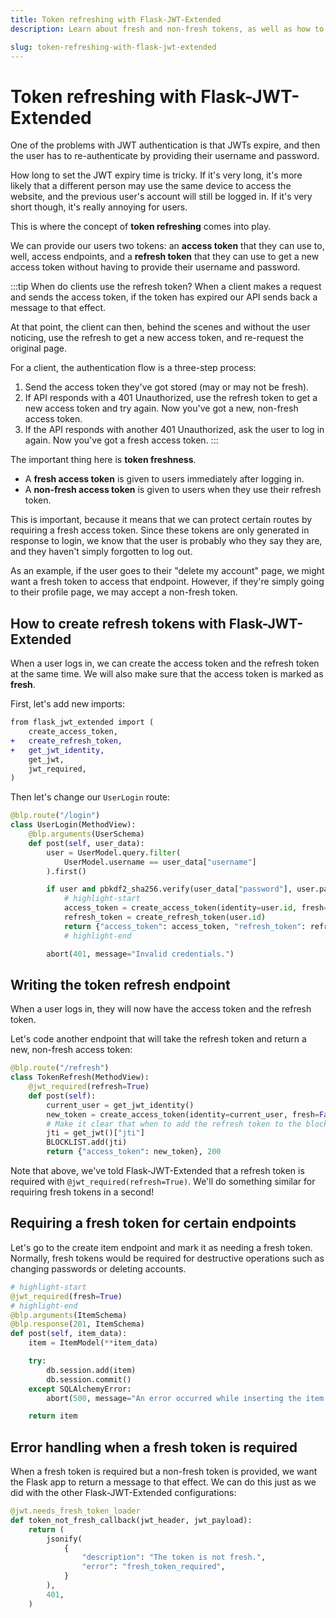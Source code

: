 ```yaml
---
title: Token refreshing with Flask-JWT-Extended
description: Learn about fresh and non-fresh tokens, as well as how to use a refresh token to generate a new, non-fresh access token.

slug: token-refreshing-with-flask-jwt-extended
---
```


# Token refreshing with Flask-JWT-Extended

One of the problems with JWT authentication is that JWTs expire, and then the user has to re-authenticate by providing their username and password.

How long to set the JWT expiry time is tricky. If it's very long, it's more likely that a different person may use the same device to access the website, and the previous user's account will still be logged in. If it's very short though, it's really annoying for users.

This is where the concept of **token refreshing** comes into play.

We can provide our users two tokens: an **access token** that they can use to, well, access endpoints, and a **refresh token** that they can use to get a new access token without having to provide their username and password.

:::tip When do clients use the refresh token?
When a client makes a request and sends the access token, if the token has expired our API sends back a message to that effect.

At that point, the client can then, behind the scenes and without the user noticing, use the refresh to get a new access token, and re-request the original page.

For a client, the authentication flow is a three-step process:

1. Send the access token they've got stored (may or may not be fresh).
2. If API responds with a 401 Unauthorized, use the refresh token to get a new access token and try again. Now you've got a new, non-fresh access token.
3. If the API responds with another 401 Unauthorized, ask the user to log in again. Now you've got a fresh access token.
:::

The important thing here is **token freshness**. 

- A **fresh access token** is given to users immediately after logging in.
- A **non-fresh access token** is given to users when they use their refresh token.

This is important, because it means that we can protect certain routes by requiring a fresh access token. Since these tokens are only generated in response to login, we know that the user is probably who they say they are, and they haven't simply forgotten to log out.

As an example, if the user goes to their "delete my account" page, we might want a fresh token to access that endpoint. However, if they're simply going to their profile page, we may accept a non-fresh token.

## How to create refresh tokens with Flask-JWT-Extended

When a user logs in, we can create the access token and the refresh token at the same time. We will also make sure that the access token is marked as **fresh**.

First, let's add new imports:

```diff title="resources/user.py"
from flask_jwt_extended import (
    create_access_token,
+   create_refresh_token,
+   get_jwt_identity,
    get_jwt,
    jwt_required,
)
```

Then let's change our `UserLogin` route:

```python title="resources/user.py"
@blp.route("/login")
class UserLogin(MethodView):
    @blp.arguments(UserSchema)
    def post(self, user_data):
        user = UserModel.query.filter(
            UserModel.username == user_data["username"]
        ).first()

        if user and pbkdf2_sha256.verify(user_data["password"], user.password):
            # highlight-start
            access_token = create_access_token(identity=user.id, fresh=True)
            refresh_token = create_refresh_token(user.id)
            return {"access_token": access_token, "refresh_token": refresh_token}, 200
            # highlight-end

        abort(401, message="Invalid credentials.")
```

## Writing the token refresh endpoint

When a user logs in, they will now have the access token and the refresh token.

Let's code another endpoint that will take the refresh token and return a new, non-fresh access token:

```python title="resources/user.py"
@blp.route("/refresh")
class TokenRefresh(MethodView):
    @jwt_required(refresh=True)
    def post(self):
        current_user = get_jwt_identity()
        new_token = create_access_token(identity=current_user, fresh=False)
        # Make it clear that when to add the refresh token to the blocklist will depend on the app design
        jti = get_jwt()["jti"]
        BLOCKLIST.add(jti)
        return {"access_token": new_token}, 200
```

Note that above, we've told Flask-JWT-Extended that a refresh token is required with `@jwt_required(refresh=True)`. We'll do something similar for requiring fresh tokens in a second!

## Requiring a fresh token for certain endpoints

Let's go to the create item endpoint and mark it as needing a fresh token. Normally, fresh tokens would be required for destructive operations such as changing passwords or deleting accounts.

```python title="resources/item.py"
# highlight-start
@jwt_required(fresh=True)
# highlight-end
@blp.arguments(ItemSchema)
@blp.response(201, ItemSchema)
def post(self, item_data):
    item = ItemModel(**item_data)

    try:
        db.session.add(item)
        db.session.commit()
    except SQLAlchemyError:
        abort(500, message="An error occurred while inserting the item.")

    return item
```

## Error handling when a fresh token is required

When a fresh token is required but a non-fresh token is provided, we want the Flask app to return a message to that effect. We can do this just as we did with the other Flask-JWT-Extended configurations:

```python title="app.py"
@jwt.needs_fresh_token_loader
def token_not_fresh_callback(jwt_header, jwt_payload):
    return (
        jsonify(
            {
                "description": "The token is not fresh.",
                "error": "fresh_token_required",
            }
        ),
        401,
    )
```